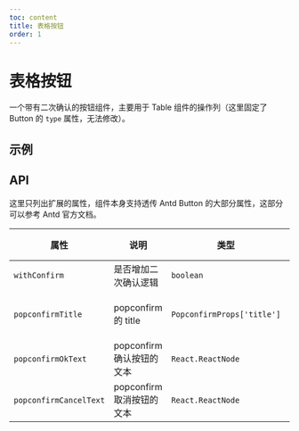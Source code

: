 ```yaml
---
toc: content
title: 表格按钮
order: 1
---
```


# 表格按钮

一个带有二次确认的按钮组件，主要用于 Table 组件的操作列（这里固定了 Button 的 `type` 属性，无法修改）。

## 示例

<code src='./demo/example-basic.tsx'></code>
<code src='./demo/example-btn-group.tsx'></code>

## API

这里只列出扩展的属性，组件本身支持透传 Antd Button 的大部分属性，这部分可以参考 Antd 官方文档。

| 属性  | 说明  | 类型  | 默认值 |
|-------|-------|-------|-------|
| `withConfirm` | 是否增加二次确认逻辑 | `boolean` | `false` |
| `popconfirmTitle` | popconfirm 的 title | `PopconfirmProps['title']` | `'确定执行该操作吗？'` |
| `popconfirmOkText` | popconfirm 确认按钮的文本 | `React.ReactNode` | `'确定'` |
| `popconfirmCancelText` | popconfirm 取消按钮的文本 | `React.ReactNode` | `'取消'` |
